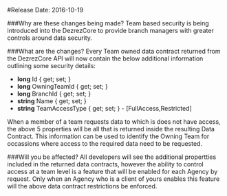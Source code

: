 <a name="2016-10-19"></a>
#Release Date: 2016-10-19

###Why are these changes being made?
Team based security is being introduced into the DezrezCore to provide branch managers with greater controls around data security.

###What are the changes?
Every Team owned data contract returned from the DezrezCore API will now contain the below additional information outlining some security details: 

* **long** Id { get; set; }
* **long** OwningTeamId { get; set; }
* **long** BranchId { get; set; }
* **string** Name { get; set; }
* **string** TeamAccessType { get; set; } - [FullAccess,Restricted]

When a member of a team requests data to which is does not have access, the above 5 properties will be all that is returned inside the resulting Data Contract. This information can be used to identify the Owning Team for occassions where access to the required data need to be requested.

###Will you be affected?
All developers will see the additional propertties included in the returned data contracts, however the ability to control access at a team level is a feature that will be enabled for each Agency by request. Only when an Agency who is a client of yours enables this feature will the above data contract restrictions be enforced.



